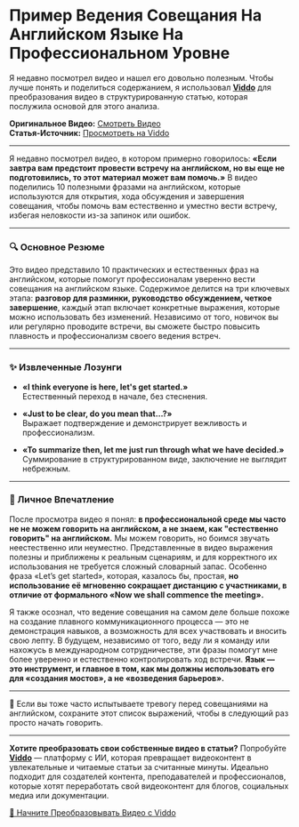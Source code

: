 # Пример Ведения Совещания На Английском Языке На Профессиональном Уровне

Я недавно посмотрел видео и нашел его довольно полезным. Чтобы лучше понять и поделиться содержанием, я использовал **[Viddo](https://viddo.pro/)** для преобразования видео в структурированную статью, которая послужила основой для этого анализа.

**Оригинальное Видео:** [Смотреть Видео](https://www.youtube.com/watch?v=5dQ27LY-bzo)  
**Статья-Источник:** [Просмотреть на Viddo](https://viddo.pro/zh/video-result/780b91df-91d0-4206-b189-cc3e284ce0b9)

---

Я недавно посмотрел видео, в котором примерно говорилось: **«Если завтра вам предстоит провести встречу на английском, но вы еще не подготовились, то этот материал может вам помочь.»** В видео поделились 10 полезными фразами на английском, которые используются для открытия, хода обсуждения и завершения совещания, чтобы помочь вам естественно и уместно вести встречу, избегая неловкости из-за запинок или ошибок.

---

### **🔍 Основное Резюме**

Это видео представило 10 практических и естественных фраз на английском, которые помогут профессионалам уверенно вести совещания на английском языке. Содержимое делится на три ключевых этапа: **разговор для разминки, руководство обсуждением, четкое завершение**, каждый этап включает конкретные выражения, которые можно использовать без изменений. Независимо от того, новичок вы или регулярно проводите встречи, вы сможете быстро повысить плавность и профессионализм своего ведения встреч.

---

### **✨ Извлеченные Лозунги**

- **«I think everyone is here, let's get started.»**  
  Естественный переход в начале, без стеснения.

- **«Just to be clear, do you mean that…?»**  
  Выражает подтверждение и демонстрирует вежливость и профессионализм.

- **«To summarize then, let me just run through what we have decided.»**  
  Суммирование в структурированном виде, заключение не выглядит небрежным.

---

### **🧠 Личное Впечатление**

После просмотра видео я понял: **в профессиональной среде мы часто не не можем говорить на английском, а не знаем, как "естественно говорить" на английском.** Мы можем говорить, но боимся звучать неестественно или неуместно. Представленные в видео выражения полезны и приближены к реальным сценариям, и для корректного их использования не требуется сложный словарный запас. Особенно фраза «Let’s get started», которая, казалось бы, простая, **но использование её мгновенно сокращает дистанцию с участниками, в отличие от формального «Now we shall commence the meeting».**

Я также осознал, что ведение совещания на самом деле больше похоже на создание плавного коммуникационного процесса — это не демонстрация навыков, а возможность для всех участвовать и вносить свою лепту. В будущем, независимо от того, веду ли я команду или нахожусь в международном сотрудничестве, эти фразы помогут мне более уверенно и естественно контролировать ход встречи. **Язык — это инструмент, и главное в том, как мы должны использовать его для «создания мостов», а не «возведения барьеров».**

---

💬 Если вы тоже часто испытываете тревогу перед совещаниями на английском, сохраните этот список выражений, чтобы в следующий раз просто начать говорить.

---

**Хотите преобразовать свои собственные видео в статьи?** Попробуйте **[Viddo](https://viddo.pro/)** — платформу с ИИ, которая превращает видеоконтент в увлекательные и читаемые статьи за считанные минуты. Идеально подходит для создателей контента, преподавателей и профессионалов, которые хотят переработать свой видеоконтент для блогов, социальных медиа или документации.

[🚀 Начните Преобразовывать Видео с Viddo](https://viddo.pro/)
